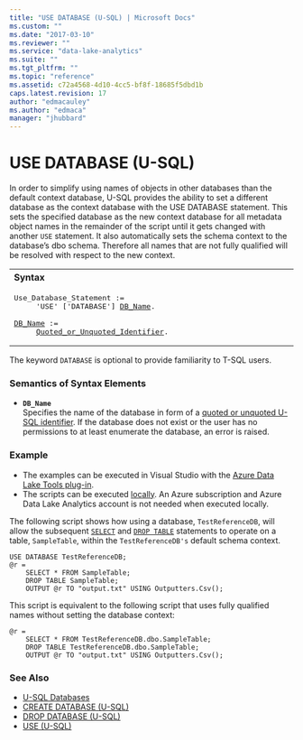 ```yaml
---
title: "USE DATABASE (U-SQL) | Microsoft Docs"
ms.custom: ""
ms.date: "2017-03-10"
ms.reviewer: ""
ms.service: "data-lake-analytics"
ms.suite: ""
ms.tgt_pltfrm: ""
ms.topic: "reference"
ms.assetid: c72a4568-4d10-4cc5-bf8f-18685f5dbd1b
caps.latest.revision: 17
author: "edmacauley"
ms.author: "edmaca"
manager: "jhubbard"
---
```

# USE DATABASE (U-SQL)
In order to simplify using names of objects in other databases than the default context database, U-SQL provides the ability to set a different database as the context database with the USE DATABASE statement. This sets the specified database as the new context database for all metadata object names in the remainder of the script until it gets changed with another `USE` statement. It also automatically sets the schema context to the database’s dbo schema. Therefore all names that are not fully qualified will be resolved with respect to the new context.  
  
<table><th align="left">Syntax</th><tr><td><pre>
Use_Database_Statement :=                                                                                
     'USE' ['DATABASE'] <a href="#DB_Name">DB_Name</a>.<br />
<a href="#DB_Name">DB_Name</a> :=                                               
     <a href="u-sql-identifiers.md">Quoted_or_Unquoted_Identifier</a>.
</pre></td></tr></table>
  
The keyword `DATABASE` is optional to provide familiarity to T-SQL users.  
  
### Semantics of Syntax Elements    
-   <a name="DB_Name"></a>**`DB_Name`**    
    Specifies the name of the database in form of a [quoted or unquoted U-SQL identifier](u-sql-identifiers.md). If the database does not exist or the user has no permissions to at least enumerate the database, an error is raised.  
  
### Example  
- The examples can be executed in Visual Studio with the [Azure Data Lake Tools plug-in](https://www.microsoft.com/download/details.aspx?id=49504).  
- The scripts can be executed [locally](https://docs.microsoft.com/azure/data-lake-analytics/data-lake-analytics-data-lake-tools-get-started#run-u-sql-locally).  An Azure subscription and Azure Data Lake Analytics account is not needed when executed locally.
  
The following script shows how using a database, `TestReferenceDB`, will allow the subsequent [`SELECT`](select-clause-u-sql.md) and [`DROP TABLE`](drop-table-u-sql.md) statements to operate on a table, `SampleTable`, within the `TestReferenceDB's` default schema context.  
```
USE DATABASE TestReferenceDB;  
@r = 
    SELECT * FROM SampleTable;  
    DROP TABLE SampleTable;  
    OUTPUT @r TO "output.txt" USING Outputters.Csv();
```
This script is equivalent to the following script that uses fully qualified names without setting the database context:  
```
@r = 
    SELECT * FROM TestReferenceDB.dbo.SampleTable;  
    DROP TABLE TestReferenceDB.dbo.SampleTable;  
    OUTPUT @r TO "output.txt" USING Outputters.Csv();
```
### See Also    
* [U-SQL Databases](u-sql-databases.md)  
* [CREATE DATABASE (U-SQL)](create-database-u-sql.md) 
* [DROP DATABASE (U-SQL)](drop-database-u-sql.md)
* [USE (U-SQL)](u-sql-metadata-object-naming-and-name-contexts.md)
